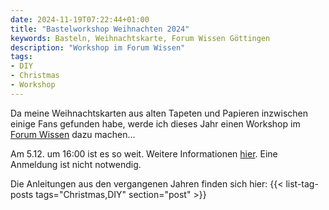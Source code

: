 ```yaml
---
date: 2024-11-19T07:22:44+01:00
title: "Bastelworkshop Weihnachten 2024"
keywords: Basteln, Weihnachtskarte, Forum Wissen Göttingen
description: "Workshop im Forum Wissen"
tags:
- DIY
- Christmas
- Workshop
---
```


Da meine Weihnachtskarten aus alten Tapeten und Papieren inzwischen einige Fans gefunden habe, werde ich dieses Jahr einen Workshop im [Forum Wissen](https://www.forum-wissen.de) dazu machen...

<!--more-->

Am 5.12. um 16:00 ist es so weit. Weitere Informationen [hier](https://www.forum-wissen.de/event/adventsprogramm-weihnachtskarten/). Eine Anmeldung ist nicht notwendig.

Die Anleitungen aus den vergangenen Jahren finden sich hier:
{{< list-tag-posts tags="Christmas,DIY" section="post" >}}
